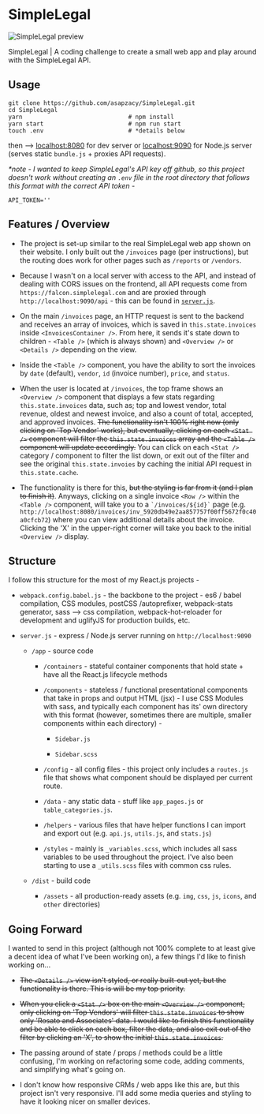 # SimpleLegal

![SimpleLegal preview](https://zac.codes/assets/img/projects/SimpleLegal_preview-xlarge.jpg)

SimpleLegal | A coding challenge to create a small web app and play around with the SimpleLegal API.


## Usage
```
git clone https://github.com/asapzacy/SimpleLegal.git
cd SimpleLegal
yarn                              # npm install
yarn start                        # npm run start
touch .env                        # *details below
```
then --> [localhost:8080](http://localhost:8080) for dev server or [localhost:9090](http://localhost:9090) for Node.js server (serves static `bundle.js` + proxies API requests).

*\*note - I wanted to keep SimpleLegal's API key off github, so this project doesn't work without creating an `.env` file in the root directory that follows this format with the correct API token -*
```
API_TOKEN=''
```

## Features / Overview

- The project is set-up similar to the real SimpleLegal web app shown on their website. I only built out the `/invoices` page (per instructions), but the routing does work for other pages such as `/reports` or `/vendors`.

- Because I wasn't on a local server with access to the API, and instead of dealing with CORS issues on the frontend, all API requests come from `https://falcon.simplelegal.com` and are proxied through `http://localhost:9090/api` - this can be found in [`server.js`](./server.js).

- On the main `/invoices` page, an HTTP request is sent to the backend and receives an array of invoices, which is saved in `this.state.invoices` inside `<InvoicesContainer />`. From here, it sends it's state down to children - `<Table />` (which is always shown) and `<Overview />` or `<Details />` depending on the view.

- Inside the `<Table />` component, you have the ability to sort the invoices by `date` (default), `vendor`, `id` (invoice number), `price`, and `status`.

- When the user is located at `/invoices`, the top frame shows an `<Overview />` component that displays a few stats regarding `this.state.invoices` data, such as; top and lowest vendor, total revenue, oldest and newest invoice, and also a count of total, accepted, and approved invoices. ~~The functionality isn't 100% right now (only clicking on 'Top Vendor' works), but eventually, clicking on each `<Stat />` component will filter the `this.state.invoices` array and the `<Table />` component will update accordingly.~~ You can click on each `<Stat />` category / component to filter the list down, or exit out of the filter and see the original `this.state.invoies` by caching the initial API request in `this.state.cache`.

- The functionality is there for this, ~~but the styling is far from it (and I plan to finish it)~~. Anyways, clicking on a single invoice `<Row />` within the `<Table />` component, will take you to a <code>\`/invoices/${id}\`</code> page (e.g. `http://localhost:8080/invoices/inv_5920db49e2aa857757f00ff5672f0c40a0cfcb72`) where you can view additional details about the invoice. Clicking the 'X' in the upper-right corner will take you back to the initial `<Overview />` display.

## Structure
I follow this structure for the most of my React.js projects -

- `webpack.config.babel.js` - the backbone to the project - es6 / babel compilation, CSS modules, postCSS /autoprefixer, webpack-stats generator, sass --> css compilation, webpack-hot-reloader for development and uglifyJS for production builds, etc.

- `server.js` - express / Node.js server running on `http://localhost:9090`

  - `/app` - source code

    - `/containers` - stateful container components that hold state + have all the React.js lifecycle methods

    - `/components` - stateless / functional presentational components that take in props and output HTML (jsx) - I use CSS Modules with sass, and typically each component has its' own directory with this format (however, sometimes there are multiple, smaller components within each directory) -

      - `Sidebar.js`

      - `Sidebar.scss`

    - `/config` - all config files - this project only includes a `routes.js` file that shows what component should be displayed per current route.

    - `/data` - any static data - stuff like `app_pages.js` or `table_categories.js`.

    - `/helpers` - various files that have helper functions I can import and export out (e.g. `api.js`, `utils.js`, and `stats.js`)

    - `/styles` - mainly is `_variables.scss`, which includes all sass variables to be used throughout the project. I've also been starting to use a `_utils.scss` files with common css rules.

  - `/dist` - build code

    - `/assets` - all production-ready assets (e.g. `img`, `css`, `js`, `icons`, and `other` directories)

## Going Forward
I wanted to send in this project (although not 100% complete to at least give a decent idea of what I've been working on), a few things I'd like to finish working on...

- ~~The `<Details />` view isn't styled, or really built-out yet, but the functionality is there. This is will be my top priority.~~

- ~~When you click a `<Stat />` box on the main `<Overview />` component, only clicking on 'Top Vendors' will filter `this.state.invoices` to show only 'Rosato and Associates' data. I would like to finish this functionality and be able to click on each box, filter the data, and also exit out of the filter by clicking an 'X', to show the initial `this.state.invoices`.~~

- The passing around of state / props / methods could be a little confusing, I'm working on refactoring some code, adding comments, and simplifying what's going on.

- I don't know how responsive CRMs / web apps like this are, but this project isn't very responsive. I'll add some media queries and styling to have it looking nicer on smaller devices.

